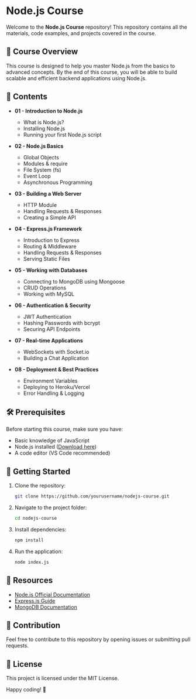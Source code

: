 # Node.js Course

Welcome to the **Node.js Course** repository! This repository contains all the materials, code examples, and projects covered in the course.

## 📌 Course Overview
This course is designed to help you master Node.js from the basics to advanced concepts. By the end of this course, you will be able to build scalable and efficient backend applications using Node.js.

## 📂 Contents
- **01 - Introduction to Node.js**  
  - What is Node.js?
  - Installing Node.js
  - Running your first Node.js script

- **02 - Node.js Basics**  
  - Global Objects
  - Modules & require
  - File System (fs)
  - Event Loop
  - Asynchronous Programming

- **03 - Building a Web Server**  
  - HTTP Module
  - Handling Requests & Responses
  - Creating a Simple API

- **04 - Express.js Framework**  
  - Introduction to Express
  - Routing & Middleware
  - Handling Requests & Responses
  - Serving Static Files

- **05 - Working with Databases**  
  - Connecting to MongoDB using Mongoose
  - CRUD Operations
  - Working with MySQL

- **06 - Authentication & Security**  
  - JWT Authentication
  - Hashing Passwords with bcrypt
  - Securing API Endpoints

- **07 - Real-time Applications**  
  - WebSockets with Socket.io
  - Building a Chat Application

- **08 - Deployment & Best Practices**  
  - Environment Variables
  - Deploying to Heroku/Vercel
  - Error Handling & Logging

## 🛠 Prerequisites
Before starting this course, make sure you have:
- Basic knowledge of JavaScript
- Node.js installed ([Download here](https://nodejs.org/))
- A code editor (VS Code recommended)

## 🚀 Getting Started
1. Clone the repository:
   ```bash
   git clone https://github.com/yourusername/nodejs-course.git
   ```
2. Navigate to the project folder:
   ```bash
   cd nodejs-course
   ```
3. Install dependencies:
   ```bash
   npm install
   ```
4. Run the application:
   ```bash
   node index.js
   ```

## 📖 Resources
- [Node.js Official Documentation](https://nodejs.org/en/docs/)
- [Express.js Guide](https://expressjs.com/)
- [MongoDB Documentation](https://www.mongodb.com/docs/)

## 🤝 Contribution
Feel free to contribute to this repository by opening issues or submitting pull requests.

## 📜 License
This project is licensed under the MIT License.

Happy coding! 🚀


 
 
